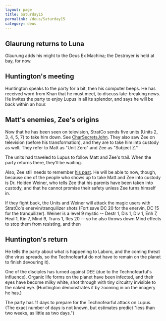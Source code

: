 ```yaml
---
layout: page
title: Saturday15
permalink: /deus/Saturday15
category: deus
---
```

## Glaurung returns to Luna
Glaurung adds his might to the Deus Ex Machina; the Destroyer is held at bay, for now.

## Huntington's meeting
Huntington speaks to the party for a bit, then his computer beeps. He has received word from Khan that he must meet, to discuss late-breaking news. He invites the party to enjoy Lupus in all its splendor, and says he will be back within an hour.

## Matt's enemies, Zee's origins
Now that he has been seen on television, StratCo sends five units (Units 2, 3, 4, 5, 7) to take him down. See [CharSecretsJohn](CharSecretsJohn). They also saw Zee on television (before his transformation), and they are to take him into custody as well. They refer to Matt as &quot;Unit Zero&quot; and Zee as &quot;Subject Z.&quot;

The units had traveled to Lupus to follow Matt and Zee's trail. When the party returns there, they'll be waiting.

Also, Zee still needs to remember [his past](CharSecretsJames). He will be able to now, though, because one of the people who shows up to take Matt and Zee into custody is Dr. Holden Weiner, who tells Zee that his parents have been taken into custody, and that he cannot promise their safety unless Zee turns himself in.

If they fight back, the Units and Weiner will attack the magic users with StratCo's enervin/tranquilizer shots (Fort save DC 20 for the enervin, DC 15 for the tranquilizer). Weiner is a level 9 mystic -- Destr 1, Dis 1, Div 1, Enh 7, Heal 1, Kin 7, Mind 9, Trans 1, Res 20 -- so he also throws down Mind effects to stop them from resisting, and then 

## Huntington's return
He tells the party about what is happening to Laboro, and the coming threat (the virus spreads, so the Technofearful do not have to remain on the planet to finish devouring it).

One of the disciples has turned against DEE (due to the Technofearful's influence). Organic life forms on the planet have been infected, and their eyes have become milky white, shot through with tiny circuitry invisible to the naked eye. (Huntington demonstrates it by zooming in on the imagery he has.)

The party has 11 days to prepare for the Technofearful attack on Lupus. (The exact number of days is not known, but estimates predict &quot;less than two weeks, as little as two days.&quot;)

